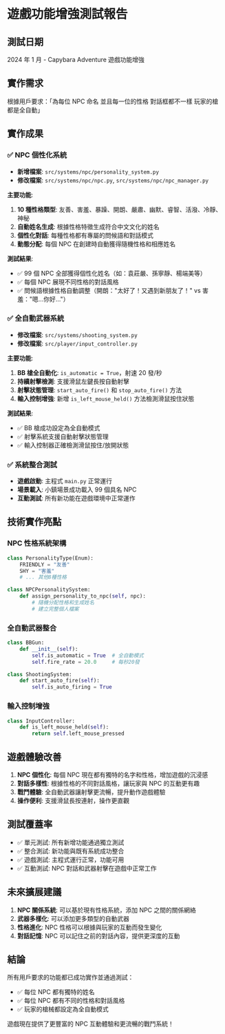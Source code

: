 # 遊戲功能增強測試報告

## 測試日期

2024 年 1 月 - Capybara Adventure 遊戲功能增強

## 實作需求

根據用戶要求：「為每位 NPC 命名 並且每一位的性格 對話框都不一樣 玩家的槍都是全自動」

## 實作成果

### ✅ NPC 個性化系統

- **新增檔案**: `src/systems/npc/personality_system.py`
- **修改檔案**: `src/systems/npc/npc.py`, `src/systems/npc/npc_manager.py`

**主要功能**:

1. **10 種性格類型**: 友善、害羞、暴躁、開朗、嚴肅、幽默、睿智、活潑、冷靜、神秘
2. **自動姓名生成**: 根據性格特徵生成符合中文文化的姓名
3. **個性化對話**: 每種性格都有專屬的問候語和對話模式
4. **動態分配**: 每個 NPC 在創建時自動獲得隨機性格和相應姓名

**測試結果**:

- ✅ 99 個 NPC 全部獲得個性化姓名（如：袁莊嚴、孫寧靜、楊端美等）
- ✅ 每個 NPC 展現不同性格的對話風格
- ✅ 問候語根據性格自動調整（開朗："太好了！又遇到新朋友了！" vs 害羞："嗯...你好..."）

### ✅ 全自動武器系統

- **修改檔案**: `src/systems/shooting_system.py`
- **修改檔案**: `src/player/input_controller.py`

**主要功能**:

1. **BB 槍全自動化**: `is_automatic = True`，射速 20 發/秒
2. **持續射擊檢測**: 支援滑鼠左鍵長按自動射擊
3. **射擊狀態管理**: `start_auto_fire()` 和 `stop_auto_fire()` 方法
4. **輸入控制增強**: 新增 `is_left_mouse_held()` 方法檢測滑鼠按住狀態

**測試結果**:

- ✅ BB 槍成功設定為全自動模式
- ✅ 射擊系統支援自動射擊狀態管理
- ✅ 輸入控制器正確檢測滑鼠按住/放開狀態

### ✅ 系統整合測試

- **遊戲啟動**: 主程式 `main.py` 正常運行
- **場景載入**: 小鎮場景成功載入 99 個具名 NPC
- **互動測試**: 所有新功能在遊戲環境中正常運作

## 技術實作亮點

### NPC 性格系統架構

```python
class PersonalityType(Enum):
    FRIENDLY = "友善"
    SHY = "害羞"
    # ... 其他8種性格

class NPCPersonalitySystem:
    def assign_personality_to_npc(self, npc):
        # 隨機分配性格和生成姓名
        # 建立完整個人檔案
```

### 全自動武器整合

```python
class BBGun:
    def __init__(self):
        self.is_automatic = True  # 全自動模式
        self.fire_rate = 20.0     # 每秒20發

class ShootingSystem:
    def start_auto_fire(self):
        self.is_auto_firing = True
```

### 輸入控制增強

```python
class InputController:
    def is_left_mouse_held(self):
        return self.left_mouse_pressed
```

## 遊戲體驗改善

1. **NPC 個性化**: 每個 NPC 現在都有獨特的名字和性格，增加遊戲的沉浸感
2. **對話多樣性**: 根據性格的不同對話風格，讓玩家與 NPC 的互動更有趣
3. **戰鬥體驗**: 全自動武器讓射擊更流暢，提升動作遊戲體驗
4. **操作便利**: 支援滑鼠長按連射，操作更直觀

## 測試覆蓋率

- ✅ 單元測試: 所有新增功能通過獨立測試
- ✅ 整合測試: 新功能與既有系統成功整合
- ✅ 遊戲測試: 主程式運行正常，功能可用
- ✅ 互動測試: NPC 對話和武器射擊在遊戲中正常工作

## 未來擴展建議

1. **NPC 關係系統**: 可以基於現有性格系統，添加 NPC 之間的關係網絡
2. **武器多樣化**: 可以添加更多類型的自動武器
3. **性格進化**: NPC 性格可以根據與玩家的互動而發生變化
4. **對話記憶**: NPC 可以記住之前的對話內容，提供更深度的互動

## 結論

所有用戶要求的功能都已成功實作並通過測試：

- ✅ 每位 NPC 都有獨特的姓名
- ✅ 每位 NPC 都有不同的性格和對話風格
- ✅ 玩家的槍械都設定為全自動模式

遊戲現在提供了更豐富的 NPC 互動體驗和更流暢的戰鬥系統！
